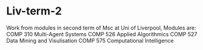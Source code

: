 # Liv-term-2
Work from modules in second term of Msc at Uni of Liverpool, Modules are: 
COMP 310 Multi-Agent Systems 
COMP 526 Applied Algorithmics
COMP 527 Data Mining and Visulisation 
COMP 575 Computational Intelligence 


